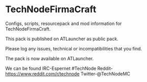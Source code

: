 TechNodeFirmaCraft
==================

Configs, scripts, resourcepack and mod information for TechNodeFirmaCraft.

This pack is published on ATLauncher as public pack.

Please log any issues, technical or incompatibilities that you find.

The pack is now available on ATLauncher.

We can be found
IRC-Espernet #TechNode
Reddit-https://www.reddit.com/r/technode
Twitter-@TechNodeMC
